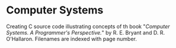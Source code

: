 # Computer Systems

Creating C source code illustrating concepts of th book "*Computer Systems. A Programmer's Perspective.*" by R. E. Bryant and D. R. O'Hallaron. Filenames are indexed with page number.
